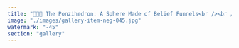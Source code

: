```yaml
---
title: "🔵🔺🌐 The Ponzihedron: A Sphere Made of Belief Funnels<br /><br />Bitcoin's myth began as liberation: freedom from banks, middlemen, and systems of control. But something changed.<br /><br />Instead of building tools people use, the focus shifted to speculation—buy now, sell later, rise fast, escape early.<br /><br />The structure started to look like a pyramid scheme. Not just one—but hundreds. A sphere made from inward-pointing pyramids.<br /><br />Each one pulls energy in… wealth, attention, hope. None of them point outward. None of them build bridges. They feed a hollow center.<br /><br />That's the Ponzihedron.<br /><br />• A shape that looks whole but is built on recursive extraction<br />• Every edge an entry, every tip a promise, every base waiting for someone new<br />• There's no true decentralization—just the illusion of it, echoed across influencers, protocols, and memes<br /><br />🔵 **The Blue Cracks:**<br />Those are the stress points. Where hype breaks. Where beliefs don't match behavior. Where systems decay instead of evolve.<br /><br />This isn't about tech—it's about ritual. About how symbols twist, how freedom can be commodified, and how slow decay hides behind fast growth.<br /><br />⏰ Time is running out. The sphere isn't expanding—it's imploding. Quietly. Inwardly.<br /><br />And the pyramids? They're still hungry.<br /><br /><br />#Ponzihedron #BitcoinPyramid #RecursiveExtraction #BeliefFunnels #CryptoPonzi #SystemicDecay #FalseDecentralization #SpeculativeBubble"
image: "./images/gallery-item-neg-045.jpg"
watermark: "-45"
section: "gallery"
---
```

